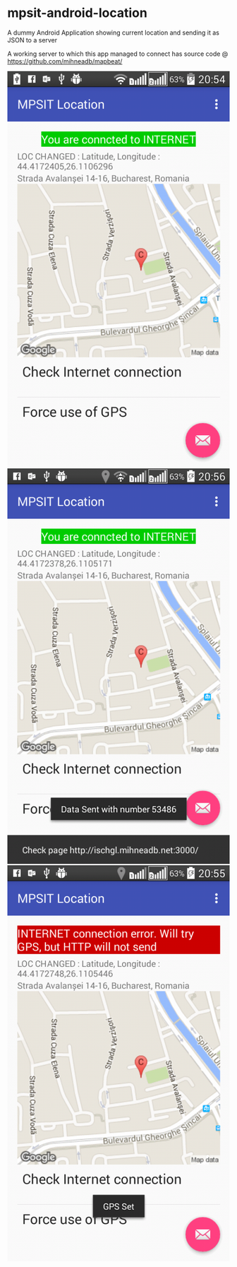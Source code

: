 # mpsit-android-location

A dummy Android Application showing current location and sending it as JSON to a server

A working server to which this app managed to connect has source code @ https://github.com/mihneadb/mapbeat/

![Screenshot](https://raw.githubusercontent.com/b12mihai/mpsit-android-location/master/documentation/screenshots/2016-02-03-20-55-13.png)
![Screenshot](https://raw.githubusercontent.com/b12mihai/mpsit-android-location/master/documentation/screenshots/2016-02-03-20-57-00.png)
![Screenshot](https://raw.githubusercontent.com/b12mihai/mpsit-android-location/master/documentation/screenshots/2016-02-03-20-55-31.png)

